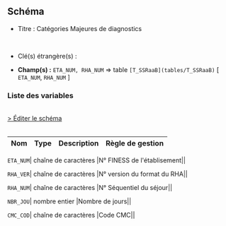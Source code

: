 ## Schéma


- Titre : Catégories Majeures de diagnostics
<br />



- Clé(s) étrangère(s) : <br />

- **Champ(s) :** `ETA_NUM, RHA_NUM`
  => table `[T_SSRaaB](tables/T_SSRaaB)` [ `ETA_NUM`, `RHA_NUM` ]<br />

 
### Liste des variables
<br />
<div>
    <a href="https://gitlab.com/healthdatahub/applications-du-hdh/schema-snds/-/tree/master/schemas/T_SSRaaCMC/T_SSRaaCMC.json"
       target="_blank" rel="noopener noreferrer">> Éditer le schéma</a>
</div>
<br />

Nom | Type | Description | Règle de gestion
-|-|-|-



`ETA_NUM`| chaîne de caractères |N° FINESS de l'établisement||

`RHA_VER`| chaîne de caractères |N° version du format du RHA||

`RHA_NUM`| chaîne de caractères |N° Séquentiel du séjour||

`NBR_JOU`| nombre entier |Nombre de jours||

`CMC_COD`| chaîne de caractères |Code CMC||
